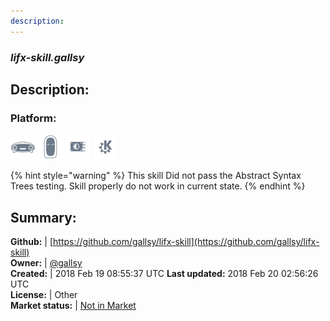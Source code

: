 ```yaml
---
description: 
---
```


### _lifx-skill.gallsy_  
## Description:  
  
### Platform:  
 ![Mark I](../.gitbook/assets/mark-1-icon.png)  ![Mark II](../.gitbook/assets/mark-2-icon.png)  ![Picroft](../.gitbook/assets/picroft-icon.png)  ![plasmoid](../.gitbook/assets/kde.png)   
  
{% hint style="warning" %}
This skill Did not pass the Abstract Syntax Trees testing. Skill properly do not work in current state.
{% endhint %}
  
## Summary:  
**Github:** | [https://github.com/gallsy/lifx-skill](https://github.com/gallsy/lifx-skill)  
**Owner:** | [@gallsy](https://github.com/gallsy)  
**Created:** | 2018 Feb 19 08:55:37 UTC  **Last updated:** 2018 Feb 20 02:56:26 UTC  
**License:** | Other  
**Market status:** | [Not in Market](https://market.mycroft.ai/skill/)  
